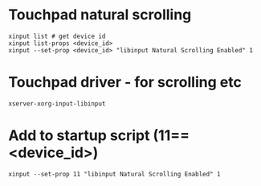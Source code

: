# Touchpad natural scrolling
```
xinput list # get device id
xinput list-props <device_id>
xinput --set-prop <device_id> "libinput Natural Scrolling Enabled" 1
```

# Touchpad driver - for scrolling etc
`xserver-xorg-input-libinput`

# Add to startup script (11==<device_id>)
`xinput --set-prop 11 "libinput Natural Scrolling Enabled" 1`